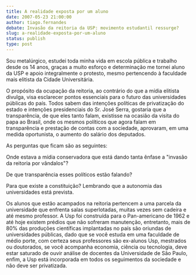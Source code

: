 ```yaml
---
title: A realidade exposta por um aluno
date: 2007-05-23 21:00:00
author: tiago.fernandes
debate: Invasão da reitoria da USP: movimento estudantil ressurge?
slug: a-realidade-exposta-por-um-aluno
status: publish 
type: post
---
```


Sou metalúrgico, estudei toda minha vida em escola pública e trabalho desde os 14 anos, graças a muito esforço e determinação me tornei aluno da USP e apoio integralmente o protesto, mesmo pertencendo à faculdade mais elitista da Cidade Universitária.  

O propósito da ocupação da reitoria, ao contrário do que a mídia elitista divulga, visa esclarecer pontos essenciais para o futuro das universidades públicas do país. Todos sabem das intenções políticas de privatização do estado e intenções presidenciais do Sr. José Serra, gostaria que a transparência, de que eles tanto falam, existisse na ocasião da visita do papa ao Brasil, onde os mesmos políticos que agora falam em transparência e prestação de contas com a sociedade, aprovaram, em uma medida oportunista, o aumento do salário dos deputados.  

As perguntas que ficam são as seguintes:  

Onde estava a mídia conservadora que está dando tanta ênfase a "invasão da reitoria por vândalos"?  

De que transparência esses políticos estão falando?  

Para que existe a constituição? Lembrando que a autonomia das universidades está prevista.  

Os alunos que estão acampados na reitoria pertencem a uma parcela da universidade que enfrenta salas superlotadas, muitas vezes sem cadeira e até mesmo professor. A Usp foi construída para o Pan-americano de 1962 e até hoje existem prédios que não sofreram manutenção, entretanto, mais de 80% das produções científicas implantadas no país são oriundas de universidades públicas, dado que se você estuda em uma faculdade de médio porte, com certeza seus professores são ex-alunos Usp, mestrados ou doutorados, se você acompanha economia, ciência ou tecnologia, deve estar saturado de ouvir análise de docentes da Universidade de São Paulo, enfim, a Usp está incorporada em todos os seguimentos da sociedade e não deve ser privatizada.  

